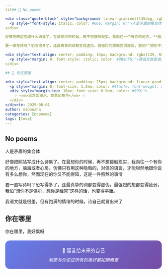 ```yaml
---
tit## 💭 No poems

<div class="quote-block" style="background: linear-gradient(135deg, rgba(255, 182, 193, 0.1) 0%, rgba(255, 218, 185, 0.1) 100%); border-left: 4px solid #ff9a9e; padding: 20px; border-radius: 10px; margin: 20px 0;">
  <p style="font-style: italic; color: #666; margin: 0;">人是矛盾的集合体</p>
</div>

好像把网站写成什么诗集了。在最想你的时候，再不想接触现实，我向往一个有你的地方，**脑海或者心房**。仿佛只有用这种隐晦的，对偶的语言，才能坦然地跟你说有多么想你，然而现在的你又不能得知，这是一件煎熬的事情。

要一直写诗吗？恐写得多了，连最真挚的词都变得虚伪，最强烈的想都变得疲弱，我怕*"想你不是偶尔，想你是经常"*这样的话，也变得平庸。

<div style="text-align: center; padding: 15px; background: rgba(139, 92, 246, 0.05); border-radius: 8px; margin: 15px 0;">
  <p style="margin: 0; font-style: italic; color: #8B5CF6;">我语文就是很差，但有饱满的情绪的时候，诗自己就冒出来了</p>
</div>

## 🌙 你在哪里

<div style="text-align: center; padding: 25px; background: linear-gradient(135deg, rgba(79, 172, 254, 0.1) 0%, rgba(168, 237, 234, 0.1) 100%); border-radius: 15px; margin: 20px 0; border: 1px solid rgba(79, 172, 254, 0.2);">
  <p style="margin: 0; font-size: 1.2em; color: #4facfe; font-weight: 500;">你在哪里，我好累呀</p>
  <div style="margin-top: 10px; font-size: 0.9em; color: #999;">
    ✨ <em>思念如潮水，疲惫如夜色</em> ✨
  </div>
</div>te: 2025-08-01
author: midouzha
categories: [nopoems]
tags: [love]
---
```


## No poems

  人是矛盾的集合体

  好像把网站写成什么诗集了。在最想你的时候，再不想接触现实，我向往一个有你的地方，脑海或者心房。仿佛只有用这种隐晦的，对偶的语言，才能坦然地跟你说有多么想你，然而现在的你又不能得知，这是一件煎熬的事情

  要一直写诗吗？恐写得多了，连最真挚的词都变得虚伪，最强烈的想都变得疲弱，我怕“想你不是偶尔，想你是经常”这样的话，也变得平庸。

  我语文就是很差，但有饱满的情绪的时候，诗自己就冒出来了

## 你在哪里

  你在哪里，我好累呀

<div style="text-align: center; padding: 20px; background: linear-gradient(135deg, #667eea 0%, #764ba2 100%); border-radius: 15px; color: white; margin: 20px 0;">
  <p style="margin: 0; font-size: 1.1em;">💌 留言给未来的自己</p>
  <p style="margin: 10px 0 0 0; font-style: italic;">我愿与你见证所有的美好都如期而至</p>
</div>
